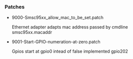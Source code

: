 ### Patches

* 9000-Smsc95xx_allow_mac_to_be_set.patch
  
    Ethernet adapter adapts mac address passed by cmdline smsc95xx.macaddr

* 9001-Start-GPIO-numeration-at-zero.patch 
 
    Gpios start at gpio0 intead of false implemented gpio202
